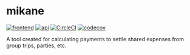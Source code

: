 # mikane
[![frontend](https://github.com/pudding-tech/mikane/actions/workflows/frontend.yml/badge.svg)](https://github.com/pudding-tech/mikane/actions/workflows/frontend.yml)
[![api](https://github.com/pudding-tech/mikane/actions/workflows/api.yml/badge.svg)](https://github.com/pudding-tech/mikane/actions/workflows/api.yml)
[![CircleCI](https://circleci.com/gh/pudding-tech/mikane/tree/develop.svg?style=shield&circle-token=b22d1ebac164bfd61ddb3b7888e19a6ab8938992)](https://app.circleci.com/pipelines/github/pudding-tech/mikane)
[![codecov](https://codecov.io/gh/pudding-tech/mikane/branch/develop/graph/badge.svg?token=1CWRGO5F19)](https://codecov.io/gh/pudding-tech/mikane)

A tool created for calculating payments to settle shared expenses from group trips, parties, etc.
